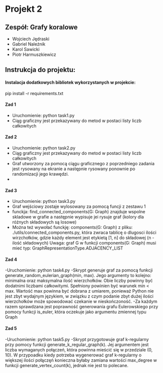 # Projekt 2

## Zespół: Grafy koralowe
- Wojciech Jędraski
- Gabriel Naleźnik
- Karol Sawicki
- Piotr Harmuszkiewicz

## Instrukcja do projektu:

#### Instalacja dodatkowych bibliotek wykorzystanych w projekcie:
pip install -r requirements.txt

#### Zad 1
- Uruchomienie: python task1.py 
- Ciąg graficzny jest przekazywany do metod w postaci listy liczb całkowitych

#### Zad 2
- Uruchomienie: python task2.py 
- Ciąg graficzny jest przekazywany do metod w postaci listy liczb całkowitych
- Graf utworzony za pomocą ciągu graficznego z poprzedniego zadania jest rysowany na ekranie
  a następnie rysowany ponownie po randomizacji jego krawędzi.
-

#### Zad 3
- Uruchomienie: python task3.py 
- Graf wejściowy zostaje wylosowany za pomocą funcji z zestawu 1
- funckja: find_connected_components(G: Graph) znajduje wspolne skladowe w grafie a następnie
  wypisuje jei rysuje graf (kolory dla różnych składowych są losowe)
- Można też wywołać funckję: components(G: Graph) z pliku: ./utils/connected_components.py, 
  która zwraca tablicę o dlugosci ilości wirzchołków, gdzie każdy element jest etykietą [1, n] 
  do składowej (n - ilość składowych)
  Uwaga: graf G w funkcji components(G: Graph) musi mieć typ: GraphRepresentationType.ADJACENCY_LIST


#### Zad 4
-Uruchomienie: python task4.py
-Skrypt generuje graf za pomocą funkcji generate_random_eulerian_graph(min, max).
Jego argumenty to kolejno: minimalna oraz maksymalna ilość wierzchołków.
Obie liczby powinny być dodatnimi liczbami całkowitymi. Spełniony powinien być warunek min < max.
Wartość max powinna być dobrana z umiarem, ponieważ Python nie jest zbyt wydajnym językiem, 
w związku z czym podanie zbyt dużej ilości wierzchołków może spowodować czekanie w nieskończoność.
-Za każdym razem sprawdzana jest poprawność generowania grafu Eulerowskiego przy pomocy funkcji is_euler,
która oczekuje jako argumentu zmiennej typu Graph


#### Zad 5
-Uruchomienie: python task5.py
-Skrypt przygotowuje graf k-regularny przy pomocy funkcji generate_k_regular_graph(k).
Jej argumentem jest liczba wymaganych połączeń, która powinna mieścić się w przedziale (0, 10).
W przypoadku kiedy potrzeba wygenerować graf k-regularny o większej ilości połączęń
konieczna byłaby zamiana wartości max_degree w funkcji generate_vertex_count(k), 
jednak nie jest to polecane.